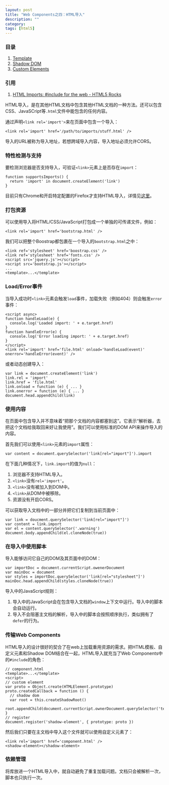 ```yaml
---
layout: post
title: "Web Components之四：HTML导入"
description: ""
category: 
tags: [html5]
---
```


### 目录

1. [Template](/posts/2016/06/22/webcomponents-template.html)
2. [Shadow DOM](/posts/2016/06/23/web-components-shadow-dom.html)
3. [Custom Elements](/posts/2016/06/24/web-components-custom-elements.html)

### 引用

1. [HTML Imports: #include for the web - HTML5 Rocks](http://www.html5rocks.com/zh/tutorials/webcomponents/imports/)

HTML导入，是在其他HTML文档中包含其他HTML文档的一种方法。还可以包含CSS、JavaSCript等`.html`文件中能包含的任何内容。

通过声明`<link rel='import'>`来在页面中包含一个导入：

    <link rel='import' href='/path/to/imports/stuff.html' />

导入的URL被称为导入地址，若想跨域导入内容，导入地址必须允许CORS。

### 特性检测与支持

要检测浏览器是否支持导入，可验证`<link>`元素上是否存在`import`：

    function supportsImports() {
      return 'import' in document.createElement('link')
    }

目前只有Chrome和开启特定配置的Firefox才支持HTML导入，详情见[这里](http://caniuse.com/#feat=imports)。

### 打包资源

可以使用导入将HTML/CSS/JavaScript打包成一个单独的可传递文件，例如：

    <link rel='import' href='bootstrap.html' />

我们可以把整个Boostrap都包裹在一个导入的`bootstrap.html`之中：

    <link ref='stylesheet' href='boostrap.css' />
    <link ref='stylesheet' href='fonts.css' />
    <script src='jquery.js'></script>
    <script src='bootstrap.js'></script>
    ...
    <template>...</template>

### Load/Error事件

当导入成功时`<link>`元素会触发`load`事件，加载失败（例如404）则会触发`error`事件：

    <script async>
    function handleLoad(e) {
      console.log('Loaded import: ' + e.target.href)
    }
    function handleError(e) {
      console.log('Error loading import: ' + e.target.href)
    }
    </script>
    <link rel='import' href='file.html' onload='handleLoad(event)' onerror='handleError(event)' />

或者动态创建导入：

    var link = document.createElement('link')
    link.rel = 'import'
    link.href = 'file.html'
    link.onload = function (e) { ... }
    link.onerror = function (e) { ... }
    document.head.appendChild(link)

### 使用内容

在页面中包含导入并不意味着“把那个文档的内容都塞到这”。它表示“解析器，去把这个文档给我取回来好让我使用”。我们可以使用标准的DOM API来操作导入的内容。

首先我们可以使用`<link>`元素的`import`属性：

    var content = document.querySelector('link[rel="import"]').import

在下面几种情况下，`link.import`的值为`null`：

1. 浏览器不支持HTML导入。
2. `<link>`没有`rel='import'`。
3. `<link>`没有被加入到DOM中。
4. `<link>`从DOM中被移除。
5. 资源没有开启CORS。

可以获取导入文档中的一部分并把它们复制到当前页面中：

    var link = doucment.querySelector('link[rel="import"]')
    var content = link.import
    var el = content.querySelector('.warning')
    document.body.appendChild(el.cloneNode(true))

### 在导入中使用脚本

导入能够访问它自己的DOM及其页面中的DOM：

    var importDoc = document.currentScript.owenerDocument
    var mainDoc = document
    var styles = importDoc.querySelector('link[rel="stylesheet"]')
    mainDoc.head.appendChild(styles.cloneNode(true))

导入中的JavaScript规则：

1. 导入中的JavaScript会在包含导入文档的`window`上下文中运行。导入中的脚本会自动运行。
2. 导入不会阻塞主文档的解析，导入中的脚本会按照顺序执行，类似拥有了`defer`的行为。

### 传输Web Components

HTML导入的设计很好的契合了在web上加载重用资源的需求。把HTML模板、自定义元素和Shadow DOM结合在一起，HTML导入就充当了Web Components中的`#include`的角色：

    // component.html
    <template>...</template>
    <script>
    // custom element
    var proto = Object.create(HTMLElement.prototype)
    proto.createdCallback = function () {
      // shadow dom
      var root = this.createShadowRoot()
      root.appendChild(document.currentScript.ownerDocument.querySelector('template').content.cloneNode(true))
    }
    // register
    document.register('shadow-element', { prototype: proto })

然后我们只要在主文档中导入这个文件就可以使用自定义元素了：

    <link rel='import' href='component.html' />
    <shadow-element></shadow-element>

### 依赖管理

将库放进一个HTML导入中，就自动避免了重复加载问题。文档只会被解析一次，脚本也只执行一次。
